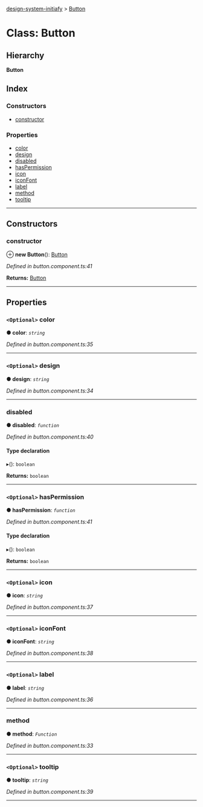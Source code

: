 [design-system-initiafy](../README.md) > [Button](../classes/button.md)

# Class: Button

## Hierarchy

**Button**

## Index

### Constructors

* [constructor](button.md#constructor)

### Properties

* [color](button.md#color)
* [design](button.md#design)
* [disabled](button.md#disabled)
* [hasPermission](button.md#haspermission)
* [icon](button.md#icon)
* [iconFont](button.md#iconfont)
* [label](button.md#label)
* [method](button.md#method)
* [tooltip](button.md#tooltip)

---

## Constructors

<a id="constructor"></a>

###  constructor

⊕ **new Button**(): [Button](button.md)

*Defined in button.component.ts:41*

**Returns:** [Button](button.md)

___

## Properties

<a id="color"></a>

### `<Optional>` color

**● color**: *`string`*

*Defined in button.component.ts:35*

___
<a id="design"></a>

### `<Optional>` design

**● design**: *`string`*

*Defined in button.component.ts:34*

___
<a id="disabled"></a>

###  disabled

**● disabled**: *`function`*

*Defined in button.component.ts:40*

#### Type declaration
▸(): `boolean`

**Returns:** `boolean`

___
<a id="haspermission"></a>

### `<Optional>` hasPermission

**● hasPermission**: *`function`*

*Defined in button.component.ts:41*

#### Type declaration
▸(): `boolean`

**Returns:** `boolean`

___
<a id="icon"></a>

### `<Optional>` icon

**● icon**: *`string`*

*Defined in button.component.ts:37*

___
<a id="iconfont"></a>

### `<Optional>` iconFont

**● iconFont**: *`string`*

*Defined in button.component.ts:38*

___
<a id="label"></a>

### `<Optional>` label

**● label**: *`string`*

*Defined in button.component.ts:36*

___
<a id="method"></a>

###  method

**● method**: *`Function`*

*Defined in button.component.ts:33*

___
<a id="tooltip"></a>

### `<Optional>` tooltip

**● tooltip**: *`string`*

*Defined in button.component.ts:39*

___


